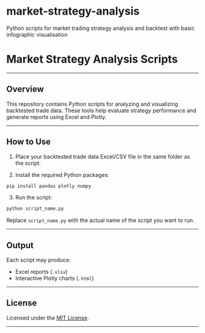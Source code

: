 # market-strategy-analysis
Python scripts for market trading strategy analysis and backtest with basic infographic visualisation
# Market Strategy Analysis Scripts

---

##  Overview

This repository contains Python scripts for analyzing and visualizing backtested trade data. These tools help evaluate strategy performance and generate reports using Excel and Plotly.

---

##  How to Use

1. Place your backtested trade data Excel/CSV file in the same folder as the script.

2. Install the required Python packages:

```bash
pip install pandas plotly numpy
````

3. Run the script:

```bash
python script_name.py
```

Replace `script_name.py` with the actual name of the script you want to run.

---

##  Output

Each script may produce:

*  Excel reports (`.xlsx`)
*  Interactive Plotly charts (`.html`)

---

##  License

Licensed under the [MIT License](LICENSE).

---
